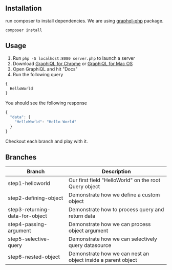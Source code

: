
## Installation

run composer to install dependencies. We are using [graphql-php](https://github.com/webonyx/graphql-php) package.

```composer install```

## Usage

1. Run ```php -S localhost:8080 server.php``` to launch a server
2. Download [GraphiQL for Chrome](https://chrome.google.com/webstore/detail/chromeiql/fkkiamalmpiidkljmicmjfbieiclmeij?hl=en) or [GraphiQL for Mac OS](https://github.com/skevy/graphiql-app/releases)
3. Open GraphiQL and hit "Docs"
4. Run the following query

```js
{
  HelloWorld
}
```
You should see the following response
```js
{
  "data": {
    "HelloWorld": "Hello World"
  }
}
```

Checkout each branch and play with it.


## Branches

| Branch | Description |
|--------|--------|
|  step1-helloworld | Our first field "HelloWorld" on the root Query object |
|  step2-defining-object | Demonstrate how we define a custom object|
| step3-returning-data-for-object| Demonstrate how to process query and return data|
|step4-passing-argument| Demonstrate how we can process object argument|
|step5-selective-query| Demonstrate how we can selectively query datasource|
|step6-nested-object| Demonstrate how we can nest an object inside a parent object|